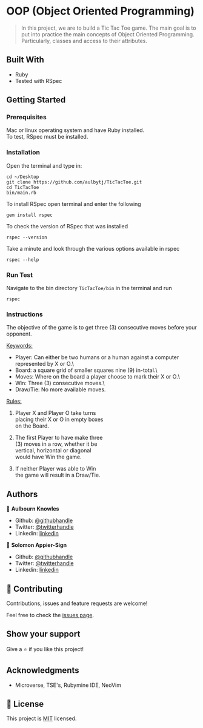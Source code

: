 
# OOP (Object Oriented Programming)

> In this project, we are to build a Tic Tac Toe game. The main goal is to put into practice the main concepts of Object Oriented Programming. Particularly, classes and access to their attributes.

## Built With

- Ruby
- Tested with RSpec

## Getting Started

### Prerequisites

Mac or linux operating system and have Ruby installed.\
To test, RSpec must be installed.


### Installation

Open the terminal and type in:
```
cd ~/Desktop
git clone https://github.com/aulbytj/TicTacToe.git
cd TicTacToe
bin/main.rb

```
To install RSpec open terminal and enter the following

```
gem install rspec
```

To check the version of RSpec that was installed

```
rspec --version
```

Take a minute and look through the various options available in rspec

```
rspec --help
```

### Run Test

Navigate to the bin directory ` TicTacToe/bin ` in the terminal and run

```
rspec
```



### Instructions

The objective of the game is to get three (3) consecutive moves before your opponent.

<u>Keywords:</u>

- Player:   Can either be two humans or a human against a computer represented by X or O.\
- Board:    a square grid of smaller squares nine (9) in-total.\
- Moves:    Where on the board a player choose to mark their X or O.\
- Win:      Three (3) consecutive moves.\
- Draw/Tie: No more available moves.

<u>Rules:</u>

1. Player X and Player O take turns\
placing their X or O in empty boxes\
on the Board.

2. The first Player to have make three\
(3) moves in a row, whether it be\
vertical, horizontal or diagonal\
would have Win the game.

3. If neither Player was able to Win\
the game will result in a Draw/Tie.

## Authors

👤 **Aulbourn Knowles**

- Github: [@githubhandle](https://github.com/aulbytj)
- Twitter: [@twitterhandle](https://twitter.com/aulbytj)
- Linkedin: [linkedin](https://linkedin.com/in/aulbourn-knowles-b9971672)

👤 **Solomon Appier-Sign**

- Github: [@githubhandle](https://github.com/appiersign)
- Twitter: [@twitterhandle](https://twitter.com/appiersign)
- Linkedin: [linkedin](https://www.linkedin.com/in/solomon-appier-sign)

## 🤝 Contributing

Contributions, issues and feature requests are welcome!

Feel free to check the [issues page](https://github.com/appiersign/bubble-sort/issues).

## Show your support

Give a ⭐️ if you like this project!

## Acknowledgments

- Microverse, TSE's, Rubymine IDE, NeoVim

## 📝 License

This project is [MIT](lic.url) licensed.
